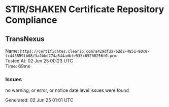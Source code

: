 # STIR/SHAKEN Certificate Repository Compliance

## TransNexus

Name: `https://certificates.clearip.com/a429df3a-62d2-4851-90c8-fc446859fb08/3a2bbd274a544adbfe535c65260256f0.pem`\
Tested At: 02 Jun 25 00:23 UTC\
Time: 69ms

### Issues

no warning, or error, or notice date level issues were found

Generated: 02 Jun 25 01:01 UTC